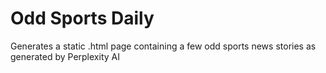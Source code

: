 # Odd Sports Daily
Generates a static .html page containing a few odd sports news stories as generated by Perplexity AI
